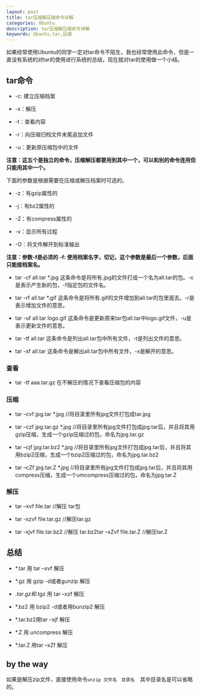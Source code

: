 ```yaml
---
layout: post
title: tar压缩解压缩命令详解
categories: Ubuntu
description: tar压缩解压缩命令详解
keywords: Ubuntu,tar,压缩
---
```


如果经常使用Ubuntu的同学一定对tar命令不陌生，我也经常使用此命令，但是一直没有系统的对tar的使用进行系统的总结，现在就对tar的使用做一个小结。

## tar命令

- -c: 建立压缩档案 

- -x：解压

- -t：查看内容

- -r：向压缩归档文件末尾追加文件

- -u：更新原压缩包中的文件

**注意：这五个是独立的命令，压缩解压都要用到其中一个，可以和别的命令连用但只能用其中一个。**


下面的参数是根据需要在压缩或解压档案时可选的。

- -z：有gzip属性的

- -j：有bz2属性的

- -Z：有compress属性的

- -v：显示所有过程

- -O：将文件解开到标准输出

**注意：参数-f是必须的 -f: 使用档案名字，切记，这个参数是最后一个参数，后面只能接档案名。**

- tar -cf all.tar *.jpg 这条命令是将所有.jpg的文件打成一个名为all.tar的包。-c是表示产生新的包，-f指定包的文件名。

- tar -rf all.tar *.gif 这条命令是将所有.gif的文件增加到all.tar的包里面去。-r是表示增加文件的意思。 

- tar -uf all.tar logo.gif 这条命令是更新原来tar包all.tar中logo.gif文件，-u是表示更新文件的意思。 

- tar -tf all.tar 这条命令是列出all.tar包中所有文件，-t是列出文件的意思。

- tar -xf all.tar 这条命令是解出all.tar包中所有文件，-x是解开的意思。

### 查看

- tar -tf aaa.tar.gz   在不解压的情况下查看压缩包的内容

### 压缩

- tar –cvf jpg.tar *.jpg //将目录里所有jpg文件打包成tar.jpg

- tar –czf jpg.tar.gz *.jpg //将目录里所有jpg文件打包成jpg.tar后，并且将其用gzip压缩，生成一个gzip压缩过的包，命名为jpg.tar.gz

- tar –cjf jpg.tar.bz2 *.jpg //将目录里所有jpg文件打包成jpg.tar后，并且将其用bzip2压缩，生成一个bzip2压缩过的包，命名为jpg.tar.bz2

- tar –cZf jpg.tar.Z *.jpg   //将目录里所有jpg文件打包成jpg.tar后，并且将其用compress压缩，生成一个umcompress压缩过的包，命名为jpg.tar.Z

### 解压

- tar –xvf file.tar //解压 tar包

- tar -xzvf file.tar.gz //解压tar.gz

- tar -xjvf file.tar.bz2   //解压 tar.bz2tar –xZvf file.tar.Z //解压tar.Z


## 总结

- *.tar 用 tar –xvf 解压

- *.gz 用 gzip -d或者gunzip 解压

- *.tar.gz和*.tgz 用 tar –xzf 解压

- *.bz2 用 bzip2 -d或者用bunzip2 解压

- *.tar.bz2用tar –xjf 解压

- *.Z 用 uncompress 解压

- *.tar.Z 用tar –xZf 解压

## by the way

如果是解压zip文件，直接使用命令`unzip 文件名　目录名`　其中目录名是可以省略的。
